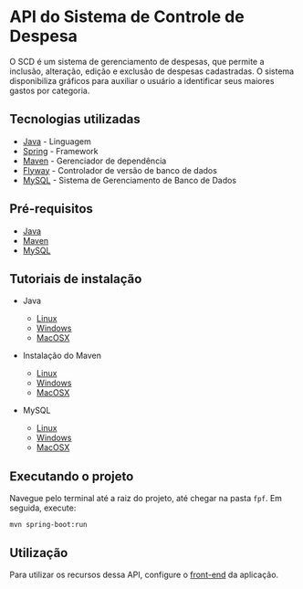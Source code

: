 # API do Sistema de Controle de Despesa

O SCD é um sistema de gerenciamento de despesas, que permite a inclusão, alteração, edição e exclusão de despesas cadastradas. O sistema disponibiliza gráficos para auxiliar o usuário a identificar seus maiores gastos por categoria. 

## Tecnologias utilizadas

* [Java](https://www.java.com/pt_BR/) - Linguagem
* [Spring](https://spring.io/projects/spring-boot/) - Framework
* [Maven](https://rometools.github.io/rome/) - Gerenciador de dependência
* [Flyway](https://flywaydb.org/) - Controlador de versão de banco de dados
* [MySQL](https://rometools.github.io/rome/) - Sistema de Gerenciamento de Banco de Dados

## Pré-requisitos
 
* [Java](https://www.java.com/pt_BR/)
* [Maven](https://rometools.github.io/rome/) 
* [MySQL](https://rometools.github.io/rome/)

## Tutoriais de instalação

* Java
  - [Linux](https://docs.oracle.com/javase/10/install/installation-jdk-and-jre-linux-platforms.htm#JSJIG-GUID-737A84E4-2EFF-4D38-8E60-3E29D1B884B8)
  - [Windows ](https://docs.oracle.com/javase/10/install/installation-jdk-and-jre-microsoft-windows-platforms.htm)
  - [MacOSX](https://docs.oracle.com/javase/10/install/installation-jdk-and-jre-macos.htm#JSJIG-GUID-2FE451B0-9572-4E38-A1A5-568B77B146DE)
  
* Instalação do Maven
  - [Linux](https://www.javahelps.com/2017/10/install-apache-maven-on-linux.html)
  - [Windows](https://docs.wso2.com/display/IS323/Installing+Apache+Maven+on+Windows)
  - [MacOSX](https://loiane.com/2015/05/instalando-maven-no-mac-os-yosemite/)
  
* MySQL
  - [Linux](https://support.rackspace.com/how-to/installing-mysql-server-on-ubuntu/)
  - [Windows](https://dev.mysql.com/downloads/installer/)
  - [MacOSX](https://dev.mysql.com/doc/refman/5.7/en/osx-installation-pkg.html)
  
## Executando o projeto
Navegue pelo terminal até a raiz do projeto, até chegar na pasta `fpf`. Em seguida, execute: 
```
mvn spring-boot:run 
```

## Utilização
Para utilizar os recursos dessa API, configure o [front-end](https://github.com/dev-alves/fpf-front-despesa) da aplicação.
